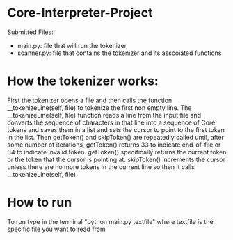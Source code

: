 # Core-Interpreter-Project
Submitted Files:
- main.py: file that will run the tokenizer
- scanner.py: file that contains the tokenizer and its asscoiated functions

# How the tokenizer works:
First the tokenizer opens a file and then calls the function __tokenizeLine(self, file) to tokenize the first non empty line. The __tokenizeLine(self, file) function
reads a line from the input file and converts the sequence of characters in that line into a sequence of Core tokens and saves them in a list and sets the cursor to 
point to the first token in the list. Then getToken() and skipToken() are repeatedly called until, after some number of iterations, getToken() returns 33 to indicate 
end-of-file or 34 to indicate invalid token. getToken() specifically returns the current token or the token that the cursor is pointing at. skipToken() increments the
cursor unless there are no more tokens in the current line so then it calls __tokenizeLine(self, file).

# How to run
To run type in the terminal "python main.py textfile" where textfile is the specific file you want to read from